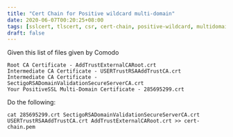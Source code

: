```yaml
---
title: "Cert Chain for Positive wildcard multi-domain"
date: 2020-06-07T00:20:25+08:00
tags: [sslcert, tlscert, csr, cert-chain, positive-wildcard, multidomain, wildcard-multidomain]
draft: false
---
```


Given this list of files given by Comodo
```
Root CA Certificate - AddTrustExternalCARoot.crt
Intermediate CA Certificate - USERTrustRSAAddTrustCA.crt
Intermediate CA Certificate - SectigoRSADomainValidationSecureServerCA.crt
Your PositiveSSL Multi-Domain Certificate - 285695299.crt
```
Do the following:
```
cat 285695299.crt SectigoRSADomainValidationSecureServerCA.crt USERTrustRSAAddTrustCA.crt AddTrustExternalCARoot.crt >> cert-chain.pem
```
